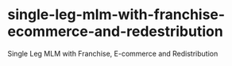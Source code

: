 # single-leg-mlm-with-franchise-ecommerce-and-redestribution
  Single Leg MLM with Franchise, E-commerce and Redistribution
